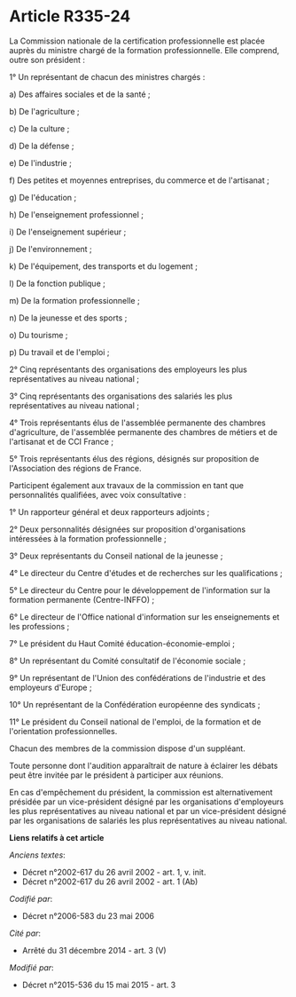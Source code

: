 # Article R335-24

La Commission nationale de la certification professionnelle est placée auprès du ministre chargé de la formation
professionnelle. Elle comprend, outre son président : 

1° Un représentant de chacun des ministres chargés : 

a) Des affaires sociales et de la santé ; 

b) De l'agriculture ; 

c) De la culture ; 

d) De la défense ; 

e) De l'industrie ; 

f) Des petites et moyennes entreprises, du commerce et de l'artisanat ; 

g) De l'éducation ; 

h) De l'enseignement professionnel ; 

i) De l'enseignement supérieur ; 

j) De l'environnement ; 

k) De l'équipement, des transports et du logement ; 

l) De la fonction publique ; 

m) De la formation professionnelle ; 

n) De la jeunesse et des sports ; 

o) Du tourisme ; 

p) Du travail et de l'emploi ; 

2° Cinq représentants des organisations des employeurs les plus représentatives au niveau national ; 

3° Cinq représentants des organisations des salariés les plus représentatives au niveau national ; 

4° Trois représentants élus de l'assemblée permanente des chambres d'agriculture, de l'assemblée permanente des chambres de
métiers et de l'artisanat et de CCI France ;

5° Trois représentants élus des régions, désignés sur proposition de l'Association des régions de France. 

Participent également aux travaux de la commission en tant que personnalités qualifiées, avec voix consultative : 

1° Un rapporteur général et deux rapporteurs adjoints ; 

2° Deux personnalités désignées sur proposition d'organisations intéressées à la formation professionnelle ; 

3° Deux représentants du Conseil national de la jeunesse ; 

4° Le directeur du Centre d'études et de recherches sur les qualifications ; 

5° Le directeur du Centre pour le développement de l'information sur la formation permanente (Centre-INFFO) ; 

6° Le directeur de l'Office national d'information sur les enseignements et les professions ; 

7° Le président du Haut Comité éducation-économie-emploi ; 

8° Un représentant du Comité consultatif de l'économie sociale ; 

9° Un représentant de l'Union des confédérations de l'industrie et des employeurs d'Europe ; 

10° Un représentant de la Confédération européenne des syndicats ; 

11° Le président du Conseil national de l'emploi, de la formation et de l'orientation professionnelles. 

Chacun des membres de la commission dispose d'un suppléant. 

Toute personne dont l'audition apparaîtrait de nature à éclairer les débats peut être invitée par le président à participer
aux réunions. 

En cas d'empêchement du président, la commission est alternativement présidée par un vice-président désigné par les
organisations d'employeurs les plus représentatives au niveau national et par un vice-président désigné par les organisations
de salariés les plus représentatives au niveau national.

**Liens relatifs à cet article**

_Anciens textes_:

  - Décret n°2002-617 du 26 avril 2002 - art. 1, v. init.
  - Décret n°2002-617 du 26 avril 2002 - art. 1 (Ab)

_Codifié par_:

  - Décret n°2006-583 du 23 mai 2006

_Cité par_:

  - Arrêté du 31 décembre 2014 - art. 3 (V)

_Modifié par_:

  - Décret n°2015-536 du 15 mai 2015 - art. 3
